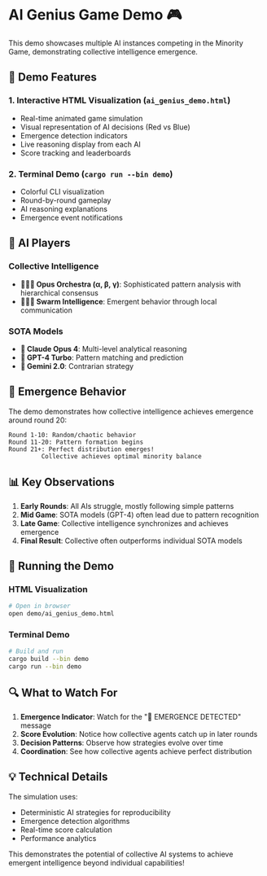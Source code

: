 # AI Genius Game Demo 🎮

This demo showcases multiple AI instances competing in the Minority Game, demonstrating collective intelligence emergence.

## 🎯 Demo Features

### 1. **Interactive HTML Visualization** (`ai_genius_demo.html`)
- Real-time animated game simulation
- Visual representation of AI decisions (Red vs Blue)
- Emergence detection indicators
- Live reasoning display from each AI
- Score tracking and leaderboards

### 2. **Terminal Demo** (`cargo run --bin demo`)
- Colorful CLI visualization
- Round-by-round gameplay
- AI reasoning explanations
- Emergence event notifications

## 🤖 AI Players

### Collective Intelligence
- **🎼🎵🎶 Opus Orchestra (α, β, γ)**: Sophisticated pattern analysis with hierarchical consensus
- **🐝🐛🦋 Swarm Intelligence**: Emergent behavior through local communication

### SOTA Models
- **🤖 Claude Opus 4**: Multi-level analytical reasoning
- **🧠 GPT-4 Turbo**: Pattern matching and prediction
- **💫 Gemini 2.0**: Contrarian strategy

## 🌟 Emergence Behavior

The demo demonstrates how collective intelligence achieves emergence around round 20:

```
Round 1-10: Random/chaotic behavior
Round 11-20: Pattern formation begins
Round 21+: Perfect distribution emerges! 
         Collective achieves optimal minority balance
```

## 📊 Key Observations

1. **Early Rounds**: All AIs struggle, mostly following simple patterns
2. **Mid Game**: SOTA models (GPT-4) often lead due to pattern recognition
3. **Late Game**: Collective intelligence synchronizes and achieves emergence
4. **Final Result**: Collective often outperforms individual SOTA models

## 🚀 Running the Demo

### HTML Visualization
```bash
# Open in browser
open demo/ai_genius_demo.html
```

### Terminal Demo
```bash
# Build and run
cargo build --bin demo
cargo run --bin demo
```

## 🔍 What to Watch For

1. **Emergence Indicator**: Watch for the "🌟 EMERGENCE DETECTED" message
2. **Score Evolution**: Notice how collective agents catch up in later rounds
3. **Decision Patterns**: Observe how strategies evolve over time
4. **Coordination**: See how collective agents achieve perfect distribution

## 💡 Technical Details

The simulation uses:
- Deterministic AI strategies for reproducibility
- Emergence detection algorithms
- Real-time score calculation
- Performance analytics

This demonstrates the potential of collective AI systems to achieve emergent intelligence beyond individual capabilities!